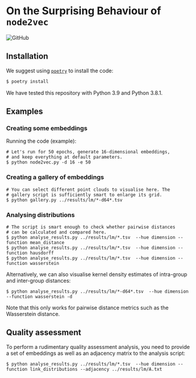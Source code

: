 # On the Surprising Behaviour of `node2vec`

![GitHub](https://img.shields.io/github/license/aidos-lab/node2vec-surprises)

## Installation

We suggest using [`poetry`](https://python-poetry.org) to install the
code:

```bash
$ poetry install
```

We have tested this repository with Python 3.9 and Python 3.8.1.

## Examples

### Creating some embeddings

Running the code (example):

    # Let's run for 50 epochs, generate 16-dimensional embeddings,
    # and keep everything at default parameters.
    $ python node2vec.py -d 16 -e 50

### Creating a gallery of embeddings

    # You can select different point clouds to visualise here. The
    # gallery script is sufficiently smart to enlarge its grid.
    $ python gallery.py ../results/lm/*-d64*.tsv

### Analysing distributions

    # The script is smart enough to check whether pairwise distances
    # can be calculated and compared here.
    $ python analyse_results.py ../results/lm/*.tsv  --hue dimension --function mean_distance
    $ python analyse_results.py ../results/lm/*.tsv  --hue dimension --function hausdorff
    $ python analyse_results.py ../results/lm/*.tsv  --hue dimension --function wasserstein

Alternatively, we can also visualise kernel density estimates of
intra-group and inter-group distances:

    $ python analyse_results.py ../results/lm/*-d64*.tsv  --hue dimension --function wasserstein -d

Note that this only works for pairwise distance metrics such as the
Wasserstein distance.

## Quality assessment

To perform a rudimentary quality assessment analysis, you need to
provide a set of embeddings as well as an adjacency matrix to the
analysis script:

    $ python analyse_results.py ../results/lm/*.tsv  --hue dimension --function link_distributions --adjacency ../results/lm/A.txt
